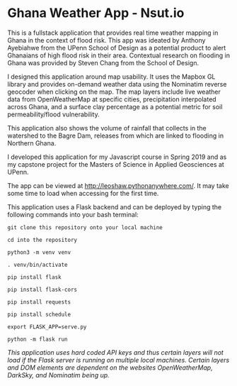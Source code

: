 # Ghana Weather App - Nsut.io

This is a fullstack application that provides real time weather mapping in Ghana in the context of flood risk. This app was ideated by Anthony Ayebiahwe from the UPenn School of Design as a potential product to alert Ghanaians of high flood risk in their area. Contextual research on flooding in Ghana was provided by Steven Chang from the School of Design. 

I designed this application around map usability. It uses the Mapbox GL library and provides on-demand weather data using the Nominatim reverse geocoder when clicking on the map. The map layers include live weather data from OpenWeatherMap at specific cities, precipitation interpolated across Ghana, and a surface clay percentage as a potential metric for soil permeability/flood vulnerability.

This application also shows the volume of rainfall that collects in the watershed to the Bagre Dam, releases from which are linked to flooding in Northern Ghana.

I developed this application for my Javascript course in Spring 2019 and as my capstone project for the Masters of Science in Applied Geosciences at UPenn.

The app can be viewed at http://leoshaw.pythonanywhere.com/. It may take some time to load when accessing for the first time.

This application uses a Flask backend and can be deployed by typing the following commands into your bash terminal:

```
git clone this repository onto your local machine

cd into the repository

python3 -m venv venv

. venv/bin/activate

pip install flask

pip install flask-cors

pip install requests

pip install schedule

export FLASK_APP=serve.py

python -m flask run
```

*This application uses hard coded API keys and thus certain layers will not load if the Flask server is running on multiple local machines.*
*Certain layers and DOM elements are dependent on the websites OpenWeatherMap, DarkSky, and Nominatim being up.*
